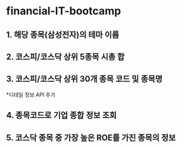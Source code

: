 # financial-IT-bootcamp

## 1. 해당 종목(삼성전자)의 테마 이름

## 2. 코스피/코스닥 상위 5종목 시총 합

## 3. 코스피/코스닥 상위 30개 종목 코드 및 종목명

*디테일 정보 API 추가

## 4. 종목코드로 기업 종합 정보 조회

## 5. 코스닥 종목 중 가장 높은 ROE를 가진 종목의 정보

